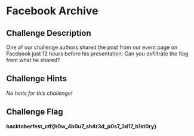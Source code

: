 # Facebook Archive

## Challenge Description

One of our challenge authors shared the post from our event page on Facebook just 12 hours before his presentation. Can you exfiltrate the flag from what he shared?

## Challenge Hints

*No hints for this challenge!*

## Challenge Flag

**hacktoberfest_ctf{h0w_4b0u7_sh4r3d_p0s7_3d17_h1st0ry}**

